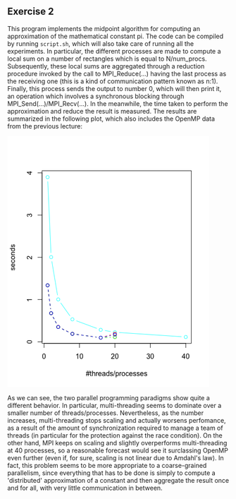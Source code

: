 ## Exercise 2
This program implements the midpoint algorithm for computing an approximation of the mathematical constant pi. The code can be compiled by running `script.sh`, which will also take care of running all the experiments. In particular, the different processes are made to compute a local sum on a number of rectangles which is equal to N/num_procs. Subsequently, these local sums are aggregated through a reduction procedure invoked by the call to MPI_Reduce(...) having the last process as the receiving one (this is a kind of communication pattern known as n:1). Finally, this process sends the output to number 0, which will then print it, an operation which involves a synchronous blocking through MPI_Send(...)/MPI_Recv(...). In the meanwhile, the time taken to perform the approximation and reduce the result is measured. The results are summarized in the following plot, which also includes the OpenMP data from the previous lecture:

![alt text](https://github.com/pigozzif/DSSC/blob/master/Assignments/Day3/Exercise2/results_plot.png)

As we can see, the two parallel programming paradigms show quite a different behavior. In particular, multi-threading seems to dominate over a smaller number of threads/processes. Nevertheless, as the number increases, multi-threading stops scaling and actually worsens perfomance, as a result of the amount of synchronization required to manage a team of threads (in particular for the protection against the race condition). On the other hand, MPI keeps on scaling and slightly overperforms multi-threading at 40 processes, so a reasonable forecast would see it surclassing OpenMP even further (even if, for sure, scaling is not linear due to Amdahl's law). In fact, this problem seems to be more appropriate to a coarse-grained parallelism, since everything that has to be done is simply to compute a 'distributed' approximation of a constant and then aggregate the result once and for all, with very little communication in between.
